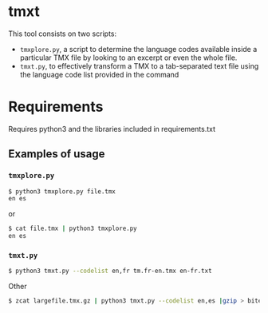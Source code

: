 # tmxt

This tool consists on two scripts:
* `tmxplore.py`, a script to determine the language codes available inside a particular TMX file by looking to an excerpt or even the whole file.
* `tmxt.py`, to effectively transform a TMX to a tab-separated text file using the language code list provided in the command

# Requirements

Requires python3 and the libraries included in requirements.txt

## Examples of usage

### `tmxplore.py`

```bash
$ python3 tmxplore.py file.tmx
en es
```

or

```bash
$ cat file.tmx | python3 tmxplore.py
en es
```

### `tmxt.py` 

```bash
$ python3 tmxt.py --codelist en,fr tm.fr-en.tmx en-fr.txt
```

Other

```bash
$ zcat largefile.tmx.gz | python3 tmxt.py --codelist en,es |gzip > bitext.en-es.gz
```

